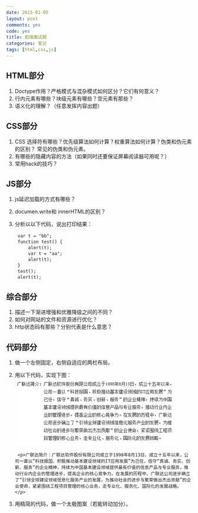 ```yaml
---
date: 2015-01-05
layout: post
comments: yes
code: yes
title: 前端面试题
categories: 笔记
tags: [html,css,js]
---
```


## HTML部分

1. Doctype作用？严格模式与混杂模式如何区分？它们有何意义？  
2. 行内元素有哪些？块级元素有哪些？空元素有那些？  
3. 语义化的理解？（任意发挥内容出题）  

## CSS部分

1. CSS 选择符有哪些？优先级算法如何计算？权重算法如何计算？伪类和伪元素的区别？ 常见的伪类和伪元素。 
2. 有哪些的隐藏内容的方法（如果同时还要保证屏幕阅读器可用呢？）  
3. 常用hack的技巧？  

## JS部分

1. js延迟加载的方式有哪些？  
2. documen.write和 innerHTML的区别？  
3. 分析以以下代码，说出打印结果：  

        var t = "bb"; 
        function test() { 
            alert(t); 
            var t = "aa"; 
            alert(t); 
        }
        test();
        alert(t);

## 综合部分
  
1. 描述一下渐进增强和优雅降级之间的不同？  
2. 如何对网站的文件和资源进行优化？  
3. http状态码有那些？分别代表是什么意思？  

## 代码部分
  
1. 做一个左侧固定，右侧自适应的两栏布局。  
2. 用以下代码，实现下图：
[![广联达简介](/uploads/2015/01/20150106145507.png)](/uploads/2015/01/20150106145507.png)

        <p>广联达简介：广联达软件股份有限公司成立于1998年8月13日，成立十五年以来，公司一直以“科技报国、积极推动基本建设领域的IT应用发展”为己任，信守“真诚、务实、创新、服务”的企业精神，持续为中国基本建设领域提供最有价值的信息产品与专业服务，推动行业内企业的管理进步，提高企业的核心竞争力。在发展的历程中，广联达公司逐步确立了“引领全球建设领域信息化服务产业的发展，为推动社会的进步与繁荣做出杰出贡献”的企业使命，紧紧围绕工程项目管理的核心业务，走专业化、服务化、国际化的发展战略。</p>

2. 用精简的代码，做一个太极图案（若能转动加分）。